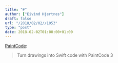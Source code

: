 ```yaml
---
title: "#"
author: ["Eivind Hjertnes"]
draft: false
url: "/2018/02/02//1053"
type: "post"
date: 2018-02-02T01:00:00+01:00
---
```


[PaintCode](https://www.paintcodeapp.com/):

> Turn drawings into Swift code with PaintCode 3
